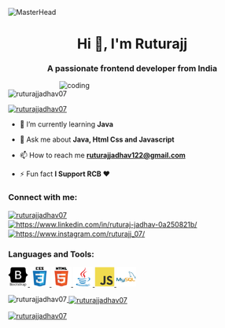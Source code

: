 ![MasterHead](https://user-images.githubusercontent.com/74038190/225813708-98b745f2-7d22-48cf-9150-083f1b00d6c9.gif)

<h1 align="center">Hi 👋, I'm Ruturajj</h1>
<h3 align="center">A passionate frontend developer from India</h3>
<img align="right" alt="coding" width="400" src="https://cdn.dribbble.com/users/1162077/screenshots/3848914/programmer.gif">


<p align="left"> <img src="https://komarev.com/ghpvc/?username=ruturajjadhav07&label=Profile%20views&color=0e75b6&style=flat" alt="ruturajjadhav07" /> </p>

<p align="left"> <a href="https://twitter.com/ruturajjadhav07" target="blank"><img src="https://img.shields.io/twitter/follow/ruturajjadhav07?logo=twitter&style=for-the-badge" alt="ruturajjadhav07" /></a> </p>

- 🌱 I’m currently learning **Java**

- 💬 Ask me about **Java, Html Css and Javascript**

- 📫 How to reach me **ruturajjadhav122@gmail.com**

- ⚡ Fun fact **I Support RCB ❤️**

<h3 align="left">Connect with me:</h3>
<p align="left">
<a href="https://twitter.com/ruturajjadhav07" target="blank"><img align="center" src="https://raw.githubusercontent.com/rahuldkjain/github-profile-readme-generator/master/src/images/icons/Social/twitter.svg" alt="ruturajjadhav07" height="30" width="40" /></a>
<a href="https://linkedin.com/in/https://www.linkedin.com/in/ruturaj-jadhav-0a250821b/" target="blank"><img align="center" src="https://raw.githubusercontent.com/rahuldkjain/github-profile-readme-generator/master/src/images/icons/Social/linked-in-alt.svg" alt="https://www.linkedin.com/in/ruturaj-jadhav-0a250821b/" height="30" width="40" /></a>
<a href="https://instagram.com/https://www.instagram.com/ruturajj_07/" target="blank"><img align="center" src="https://raw.githubusercontent.com/rahuldkjain/github-profile-readme-generator/master/src/images/icons/Social/instagram.svg" alt="https://www.instagram.com/ruturajj_07/" height="30" width="40" /></a>
</p>

<h3 align="left">Languages and Tools:</h3>
<p align="left"> <a href="https://getbootstrap.com" target="_blank" rel="noreferrer"> <img src="https://raw.githubusercontent.com/devicons/devicon/master/icons/bootstrap/bootstrap-plain-wordmark.svg" alt="bootstrap" width="40" height="40"/> </a> <a href="https://www.w3schools.com/css/" target="_blank" rel="noreferrer"> <img src="https://raw.githubusercontent.com/devicons/devicon/master/icons/css3/css3-original-wordmark.svg" alt="css3" width="40" height="40"/> </a> <a href="https://www.w3.org/html/" target="_blank" rel="noreferrer"> <img src="https://raw.githubusercontent.com/devicons/devicon/master/icons/html5/html5-original-wordmark.svg" alt="html5" width="40" height="40"/> </a> <a href="https://www.java.com" target="_blank" rel="noreferrer"> <img src="https://raw.githubusercontent.com/devicons/devicon/master/icons/java/java-original.svg" alt="java" width="40" height="40"/> </a> <a href="https://developer.mozilla.org/en-US/docs/Web/JavaScript" target="_blank" rel="noreferrer"> <img src="https://raw.githubusercontent.com/devicons/devicon/master/icons/javascript/javascript-original.svg" alt="javascript" width="40" height="40"/> </a> <a href="https://www.mysql.com/" target="_blank" rel="noreferrer"> <img src="https://raw.githubusercontent.com/devicons/devicon/master/icons/mysql/mysql-original-wordmark.svg" alt="mysql" width="40" height="40"/> </p>

<p><img align="left" src="https://github-readme-stats.vercel.app/api/top-langs?username=ruturajjadhav07&show_icons=true&locale=en&layout=compact" alt="ruturajjadhav07" /></p>

<p>&nbsp;<img align="center" src="https://github-readme-stats.vercel.app/api?username=ruturajjadhav07&show_icons=true&locale=en" alt="ruturajjadhav07" /></p>

<p><img align="center" src="https://github-readme-streak-stats.herokuapp.com/?user=ruturajjadhav07&" alt="ruturajjadhav07" /></p>
